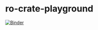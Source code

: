 # ro-crate-playground
[![Binder](https://mybinder.org/badge_logo.svg)](https://mybinder.org/v2/gh/albangaignard/ro-crate-playground/master?filepath=DRAFT%20-%20RO-crate%20-%20tooling.ipynb)
